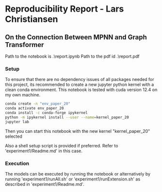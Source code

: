 # Reproducibility Report - Lars Christiansen
## On the Connection Between MPNN and Graph Transformer

Path to the notebook is .\report.ipynb
Path to the pdf id .\report.pdf

### Setup

To ensure that there are no dependency issues of all packages needed for this project, its recommended to create a new jupyter python kernel with a clean conda environment. This notebook is tested with cuda version 12.4 on my own machine.

```bash
conda create -n "env_paper_20"
conda activate env_paper_20 
conda install -c conda-forge ipykernel
python -m ipykernel install --user --name=kernel_paper_20
jupyter lab
```

Then you can start this notebook with the new kernel "kernel_paper_20" selected

Also a shell setup script is provided if preferred. Refer to 'experiment1/Readme.md' in this case.

### Execution

The models can be executed by running the notebook or alternatively by running 'experiment1/runAll.sh' or 'experiment1/runExtension.sh' as described in 'experiment1/Readme.md'.